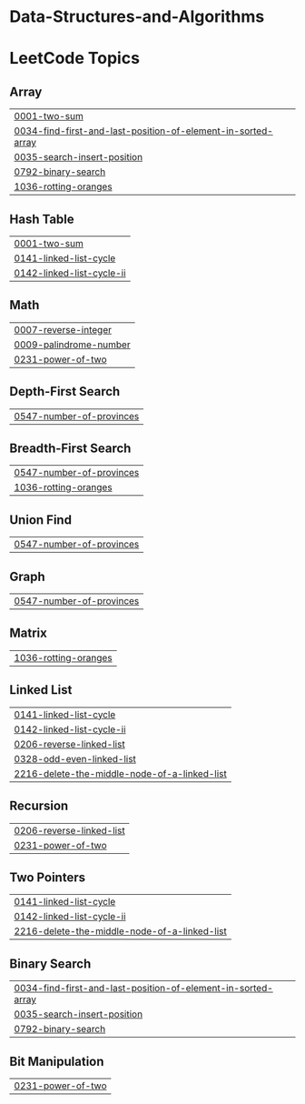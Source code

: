 # Data-Structures-and-Algorithms
<!---LeetCode Topics Start-->
# LeetCode Topics
## Array
|  |
| ------- |
| [0001-two-sum](https://github.com/TapItNinja/Data-Structures-and-Algorithms/tree/master/0001-two-sum) |
| [0034-find-first-and-last-position-of-element-in-sorted-array](https://github.com/TapItNinja/Data-Structures-and-Algorithms/tree/master/0034-find-first-and-last-position-of-element-in-sorted-array) |
| [0035-search-insert-position](https://github.com/TapItNinja/Data-Structures-and-Algorithms/tree/master/0035-search-insert-position) |
| [0792-binary-search](https://github.com/TapItNinja/Data-Structures-and-Algorithms/tree/master/0792-binary-search) |
| [1036-rotting-oranges](https://github.com/TapItNinja/Data-Structures-and-Algorithms/tree/master/1036-rotting-oranges) |
## Hash Table
|  |
| ------- |
| [0001-two-sum](https://github.com/TapItNinja/Data-Structures-and-Algorithms/tree/master/0001-two-sum) |
| [0141-linked-list-cycle](https://github.com/TapItNinja/Data-Structures-and-Algorithms/tree/master/0141-linked-list-cycle) |
| [0142-linked-list-cycle-ii](https://github.com/TapItNinja/Data-Structures-and-Algorithms/tree/master/0142-linked-list-cycle-ii) |
## Math
|  |
| ------- |
| [0007-reverse-integer](https://github.com/TapItNinja/Data-Structures-and-Algorithms/tree/master/0007-reverse-integer) |
| [0009-palindrome-number](https://github.com/TapItNinja/Data-Structures-and-Algorithms/tree/master/0009-palindrome-number) |
| [0231-power-of-two](https://github.com/TapItNinja/Data-Structures-and-Algorithms/tree/master/0231-power-of-two) |
## Depth-First Search
|  |
| ------- |
| [0547-number-of-provinces](https://github.com/TapItNinja/Data-Structures-and-Algorithms/tree/master/0547-number-of-provinces) |
## Breadth-First Search
|  |
| ------- |
| [0547-number-of-provinces](https://github.com/TapItNinja/Data-Structures-and-Algorithms/tree/master/0547-number-of-provinces) |
| [1036-rotting-oranges](https://github.com/TapItNinja/Data-Structures-and-Algorithms/tree/master/1036-rotting-oranges) |
## Union Find
|  |
| ------- |
| [0547-number-of-provinces](https://github.com/TapItNinja/Data-Structures-and-Algorithms/tree/master/0547-number-of-provinces) |
## Graph
|  |
| ------- |
| [0547-number-of-provinces](https://github.com/TapItNinja/Data-Structures-and-Algorithms/tree/master/0547-number-of-provinces) |
## Matrix
|  |
| ------- |
| [1036-rotting-oranges](https://github.com/TapItNinja/Data-Structures-and-Algorithms/tree/master/1036-rotting-oranges) |
## Linked List
|  |
| ------- |
| [0141-linked-list-cycle](https://github.com/TapItNinja/Data-Structures-and-Algorithms/tree/master/0141-linked-list-cycle) |
| [0142-linked-list-cycle-ii](https://github.com/TapItNinja/Data-Structures-and-Algorithms/tree/master/0142-linked-list-cycle-ii) |
| [0206-reverse-linked-list](https://github.com/TapItNinja/Data-Structures-and-Algorithms/tree/master/0206-reverse-linked-list) |
| [0328-odd-even-linked-list](https://github.com/TapItNinja/Data-Structures-and-Algorithms/tree/master/0328-odd-even-linked-list) |
| [2216-delete-the-middle-node-of-a-linked-list](https://github.com/TapItNinja/Data-Structures-and-Algorithms/tree/master/2216-delete-the-middle-node-of-a-linked-list) |
## Recursion
|  |
| ------- |
| [0206-reverse-linked-list](https://github.com/TapItNinja/Data-Structures-and-Algorithms/tree/master/0206-reverse-linked-list) |
| [0231-power-of-two](https://github.com/TapItNinja/Data-Structures-and-Algorithms/tree/master/0231-power-of-two) |
## Two Pointers
|  |
| ------- |
| [0141-linked-list-cycle](https://github.com/TapItNinja/Data-Structures-and-Algorithms/tree/master/0141-linked-list-cycle) |
| [0142-linked-list-cycle-ii](https://github.com/TapItNinja/Data-Structures-and-Algorithms/tree/master/0142-linked-list-cycle-ii) |
| [2216-delete-the-middle-node-of-a-linked-list](https://github.com/TapItNinja/Data-Structures-and-Algorithms/tree/master/2216-delete-the-middle-node-of-a-linked-list) |
## Binary Search
|  |
| ------- |
| [0034-find-first-and-last-position-of-element-in-sorted-array](https://github.com/TapItNinja/Data-Structures-and-Algorithms/tree/master/0034-find-first-and-last-position-of-element-in-sorted-array) |
| [0035-search-insert-position](https://github.com/TapItNinja/Data-Structures-and-Algorithms/tree/master/0035-search-insert-position) |
| [0792-binary-search](https://github.com/TapItNinja/Data-Structures-and-Algorithms/tree/master/0792-binary-search) |
## Bit Manipulation
|  |
| ------- |
| [0231-power-of-two](https://github.com/TapItNinja/Data-Structures-and-Algorithms/tree/master/0231-power-of-two) |
<!---LeetCode Topics End-->